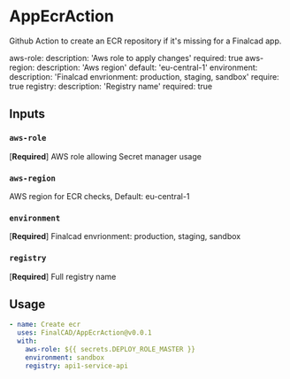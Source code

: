# AppEcrAction

Github Action to create an ECR repository if it's missing for a Finalcad app.

  aws-role:
    description: 'Aws role to apply changes'
    required: true
  aws-region:
    description: 'Aws region'
    default: 'eu-central-1'
  environment:
    description: 'Finalcad envrionment: production, staging, sandbox'
    require: true
  registry:
    description: 'Registry name'
    required: true

## Inputs

### `aws-role`
[**Required**] AWS role allowing Secret manager usage

### `aws-region`
AWS region for ECR checks, Default: eu-central-1

### `environment`
[**Required**] Finalcad envrionment: production, staging, sandbox

### `registry`
[**Required**] Full registry name

## Usage

```yaml
- name: Create ecr
  uses: FinalCAD/AppEcrAction@v0.0.1
  with:
    aws-role: ${{ secrets.DEPLOY_ROLE_MASTER }}
    environment: sandbox
    registry: api1-service-api
```
